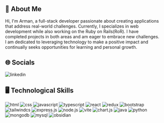 <h2 align="left">💫 About Me</h2>
<p align="left">Hi, I'm Arman, a full-stack developer passionate about creating applications that address real-world challenges. Currently, I specializes in web development while also working on the Ruby on Rails(RoR). I have completed projects in both areas and am eager to embrace new challenges. I am dedicated to leveraging technology to make a positive impact and continually seeks opportunities for learning and personal growth.</p>

<h2 align="left">🌐 Socials</h2>
<p align="left"> 
  <img alt="linkedin" src="https://img.shields.io/badge/linkedin-%230077B5.svg?style=for-the-badge&logo=linkedin&logoColor=white" />
</p>

<h2 align="left">🖥️ Technological Skills</h2>
<p>
  <img alt="html" src="https://img.shields.io/badge/html5-%23E34F26.svg?style=for-the-badge&logo=html5&logoColor=white" />
  <img alt="css" src="https://img.shields.io/badge/css3-%231572B6.svg?style=for-the-badge&logo=css3&logoColor=white" />
  <img alt="javascript" src="https://img.shields.io/badge/javascript-%23323330.svg?style=for-the-badge&logo=javascript&logoColor=%23F7DF1E" />
  <img alt="typescript" src="https://img.shields.io/badge/typescript-%23007ACC.svg?style=for-the-badge&logo=typescript&logoColor=white" />
  <img alt="react" src="https://img.shields.io/badge/react-%2320232a.svg?style=for-the-badge&logo=react&logoColor=%2361DAFB" />
  <img alt="redux" src="https://img.shields.io/badge/redux-%23593d88.svg?style=for-the-badge&logo=redux&logoColor=white" />
<!--   <img alt="vue.js" src="" /> -->
<!--   <img alt="vuetify" src="" /> -->
  <img alt="bootstrap" src="https://img.shields.io/badge/bootstrap-%238511FA.svg?style=for-the-badge&logo=bootstrap&logoColor=white" />
  <img alt="tailwindcs" src="https://img.shields.io/badge/tailwindcss-%2338B2AC.svg?style=for-the-badge&logo=tailwind-css&logoColor=white" />
  <img alt="express.js" src="https://img.shields.io/badge/express.js-%23404d59.svg?style=for-the-badge&logo=express&logoColor=%2361DAFB" />
  <img alt="node.js" src="https://img.shields.io/badge/node.js-6DA55F?style=for-the-badge&logo=node.js&logoColor=white" />
  <img alt="vite" src="https://img.shields.io/badge/vite-%23646CFF.svg?style=for-the-badge&logo=vite&logoColor=white" />
  <img alt="chart.js" src="https://img.shields.io/badge/chart.js-F5788D.svg?style=for-the-badge&logo=chart.js&logoColor=white" />
<!--   <img alt="flutter" src="" /> -->
<!--   <img alt="swift" src="https://img.shields.io/badge/swift-F54A2A?style=for-the-badge&logo=swift&logoColor=white" /> -->
<!--   <img alt="kotlin" src="https://img.shields.io/badge/kotlin-%237F52FF.svg?style=for-the-badge&logo=kotlin&logoColor=white" /> -->
<!--   <img alt="c++" src="" /> -->
<!--   <img alt="c#" src="" /> -->
  <img alt="java" src="https://img.shields.io/badge/java-%23ED8B00.svg?style=for-the-badge&logo=openjdk&logoColor=white" />
  <img alt="python" src="https://img.shields.io/badge/python-3670A0?style=for-the-badge&logo=python&logoColor=ffdd54" />
<!--   <img alt="ruby" src="https://img.shields.io/badge/ruby-%23CC342D.svg?style=for-the-badge&logo=ruby&logoColor=white" /> -->
<!--   <img alt="rust" src="https://img.shields.io/badge/rust-%23000000.svg?style=for-the-badge&logo=rust&logoColor=white" /> -->
<!--   <img alt="scala" src="" /> -->
<!--   <img alt="golang" src="" /> -->
  <img alt="mongodb" src="https://img.shields.io/badge/MongoDB-%234ea94b.svg?style=for-the-badge&logo=mongodb&logoColor=white" />
  <img alt="mysql" src="https://img.shields.io/badge/mysql-4479A1.svg?style=for-the-badge&logo=mysql&logoColor=white" />
<!--   <img alt="firebase" src="" /> -->
<!--   <img alt="git" src="" />
  <img alt="figma" src="" /> -->
<!--   <img alt="postman" src="" /> -->
  <img alt="obsidian" src="https://img.shields.io/badge/Obsidian-%23483699.svg?style=for-the-badge&logo=obsidian&logoColor=white" />
<!--   <img alt="netify" src="" /> -->
</p>
